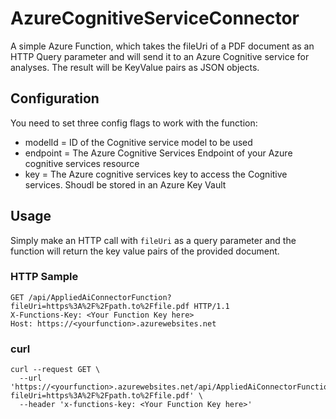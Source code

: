 # AzureCognitiveServiceConnector

A simple Azure Function, which takes the fileUri of a PDF document as an HTTP Query parameter and will send it to an Azure Cognitive service for analyses. 
The result will be KeyValue pairs as JSON objects. 

## Configuration

You need to set three config flags to work with the function:

* modelId = ID of the Cognitive service model to be used
* endpoint = The Azure Cognitive Services Endpoint of your Azure cognitive services resource 
* key = The Azure cognitive services key to access the Cognitive services. Shoudl be stored in an Azure Key Vault 

## Usage 

Simply make an HTTP call with ```fileUri``` as a query parameter and the function will return the key value pairs of the provided document. 

### HTTP Sample

```
GET /api/AppliedAiConnectorFunction?fileUri=https%3A%2F%2Fpath.to%2Ffile.pdf HTTP/1.1
X-Functions-Key: <Your Function Key here>
Host: https://<yourfunction>.azurewebsites.net

```

### curl

```shell
curl --request GET \
  --url 'https://<yourfunction>.azurewebsites.net/api/AppliedAiConnectorFunction?fileUri=https%3A%2F%2Fpath.to%2Ffile.pdf' \
  --header 'x-functions-key: <Your Function Key here>'
```

  
